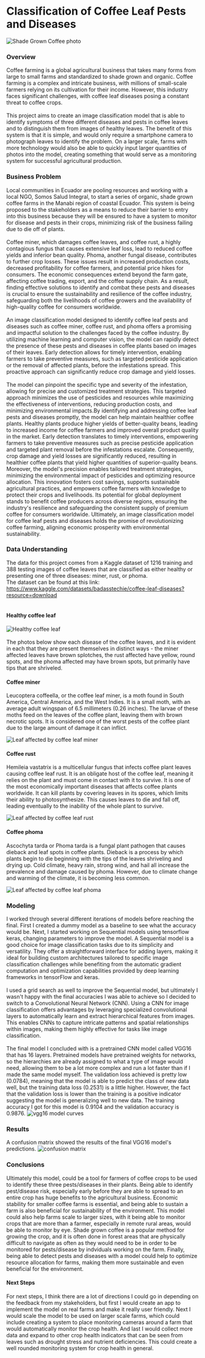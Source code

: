 # Classification of Coffee Leaf Pests and Diseases

![Shade Grown Coffee photo](https://github.com/e-jager/coffee_leaf/blob/e53e4849733cc89e8e02da559da0fa56361e357c/images/coffee-shade.jpg)
### Overview
Coffee farming is a global agricultural business that takes many forms from large to small farms and standardized to shade grown and organic. Coffee farming is a complex and intricate business, with millions of small-scale farmers relying on its cultivation for their income. However, this industry faces significant challenges, with coffee leaf diseases posing a constant threat to coffee crops. 
<br>
<br>
This project aims to create an image classification model that is able to identify symptoms of three different diseases and pests in coffee leaves and to distinguish them from images of healthy leaves. The benefit of this system is that it is simple, and would only require a smartphone camera to photograph leaves to identify the problem. On a larger scale, farms with more technology would also be able to quickly input larger quantities of photos into the model, creating something that would serve as a monitoring system for successful agricultural production. 

### Business Problem
Local communities in Ecuador are pooling resources and working with a local NGO, Somos Salud Integral, to start a series of organic, shade grown coffee farms in the Manabi region of coastal Ecuador. This system is being proposed to the stakeholders as a means to reduce their barrier to entry into this business because they will be ensured to have a system to monitor for disease and pests in their crops, minimizing risk of the business failing due to die off of plants. 
<br>
<br>
Coffee miner, which damages coffee leaves, and coffee rust, a highly contagious fungus that causes extensive leaf loss, lead to reduced coffee yields and inferior bean quality. Phoma, another fungal disease, contributes to further crop losses. These issues result in increased production costs, decreased profitability for coffee farmers, and potential price hikes for consumers. The economic consequences extend beyond the farm gate, affecting coffee trading, export, and the coffee supply chain. As a result, finding effective solutions to identify and combat these pests and diseases is crucial to ensure the sustainability and resilience of the coffee industry, safeguarding both the livelihoods of coffee growers and the availability of high-quality coffee for consumers worldwide.
<br>
<br>
An image classification model designed to identify coffee leaf pests and diseases such as coffee miner, coffee rust, and phoma offers a promising and impactful solution to the challenges faced by the coffee industry. By utilizing machine learning and computer vision, the model can rapidly detect the presence of these pests and diseases in coffee plants based on images of their leaves. Early detection allows for timely intervention, enabling farmers to take preventive measures, such as targeted pesticide application or the removal of affected plants, before the infestations spread. This proactive approach can significantly reduce crop damage and yield losses.
<br>
<br>
The model can pinpoint the specific type and severity of the infestation, allowing for precise and customized treatment strategies. This targeted approach minimizes the use of pesticides and resources while maximizing the effectiveness of interventions, reducing production costs, and minimizing environmental impacts.By identifying and addressing coffee leaf pests and diseases promptly, the model can help maintain healthier coffee plants. Healthy plants produce higher yields of better-quality beans, leading to increased income for coffee farmers and improved overall product quality in the market. Early detection translates to timely interventions, empowering farmers to take preventive measures such as precise pesticide application and targeted plant removal before the infestations escalate. Consequently, crop damage and yield losses are significantly reduced, resulting in healthier coffee plants that yield higher quantities of superior-quality beans. Moreover, the model's precision enables tailored treatment strategies, minimizing the environmental impact of pesticides and optimizing resource allocation. This innovation fosters cost savings, supports sustainable agricultural practices, and empowers coffee farmers with knowledge to protect their crops and livelihoods. Its potential for global deployment stands to benefit coffee producers across diverse regions, ensuring the industry's resilience and safeguarding the consistent supply of premium coffee for consumers worldwide. Ultimately, an image classification model for coffee leaf pests and diseases holds the promise of revolutionizing coffee farming, aligning economic prosperity with environmental sustainability.

### Data Understanding
The data for this project comes from a Kaggle dataset of 1216 training and 388 testing images of coffee leaves that are classified as either healthy or presenting one of three diseases: miner, rust, or phoma.
<br>
The dataset can be found at this link: https://www.kaggle.com/datasets/badasstechie/coffee-leaf-diseases?resource=download
<br>
<br>
#### Healthy coffee leaf
![Healthy coffee leaf](https://github.com/e-jager/coffee_leaf/blob/e53e4849733cc89e8e02da559da0fa56361e357c/data/images_sorted/test/test_healthy/1118.jpg)
<br>
<br>
The photos below show each disease of the coffee leaves, and it is evident in each that they are present themselves in distinct ways - the miner affected leaves have brown splotches, the rust affected have yellow, round spots, and the phoma affected may have brown spots, but primarily have tips that are shriveled.
#### Coffee miner
Leucoptera coffeella, or the coffee leaf miner, is a moth found in South America, Central America, and the West Indies. It is a small moth, with an average adult wingspan of 6.5 millimeters (0.26 inches). The larvae of these moths feed on the leaves of the coffee plant, leaving them with brown necrotic spots. It is considered one of the worst pests of the coffee plant due to the large amount of damage it can inflict. 

![Leaf affected by coffee leaf miner](https://github.com/e-jager/coffee_leaf/blob/e53e4849733cc89e8e02da559da0fa56361e357c/data/images_sorted/test/test_miner/72.jpg)

#### Coffee rust
Hemileia vastatrix is a multicellular fungus that infects coffee plant leaves causing coffee leaf rust. It is an obligate host of the coffee leaf, meaning it relies on the plant and must come in contact with it to survive. It is one of the most economically important diseases that affects coffee plants worldwide. It can kill plants by covering leaves in its spores, which limits their ability to photosynthesize. This causes leaves to die and fall off, leading eventually to the inability of the whole plant to survive. 

![Leaf affected by coffee leaf rust](https://github.com/e-jager/coffee_leaf/blob/e53e4849733cc89e8e02da559da0fa56361e357c/data/images_sorted/test/test_rust/1122.jpg)

#### Coffee phoma
Ascochyta tarda or Phoma tarda is a fungal plant pathogen that causes dieback and leaf spots in coffee plants. Dieback is a process by which plants begin to die beginning with the tips of the leaves shriveling and drying up. Cold climate, heavy rain, strong wind, and hail all increase the prevalence and damage caused by phoma. However, due to climate change and warming of the climate, it is becoming less common. 

![Leaf affected by coffee leaf phoma](https://github.com/e-jager/coffee_leaf/blob/e53e4849733cc89e8e02da559da0fa56361e357c/data/images_sorted/test/test_phoma/512.jpg)

### Modeling
I worked through several different iterations of models before reaching the final. First I created a dummy model as a baseline to see what the accuracy would be. Next, I started working on Sequential models using tensorflow keras, changing parameters to improve the model. A Sequential model is a good choice for image classification tasks due to its simplicity and versatility. They offer a straightforward interface for adding layers, making it ideal for building custom architectures tailored to specific image classification challenges while benefiting from the automatic gradient computation and optimization capabilities provided by deep learning frameworks in tensorFlow and keras.
<br>
<br>
I used a grid search as well to improve the Sequential model, but ultimately I wasn't happy with the final accuracies I was able to achieve so I decided to switch to a Convolutional Neural Network (CNN). Using a CNN for image classification offers advantages by leveraging specialized convolutional layers to automatically learn and extract hierarchical features from images. This enables CNNs to capture intricate patterns and spatial relationships within images, making them highly effective for tasks like image classification.
<br>
<br>
The final model I concluded with is a pretrained CNN model called VGG16 that has 16 layers. Pretrained models have pretrained weights for networks, so the hierarchies are already assigned to what a type of image would need, allowing them to be a lot more complex and run a lot faster than if I made the same model myself. The validation loss achieved is pretty low (0.0784), meaning that the model is able to predict the class of new data well, but the training data loss (0.2531) is a little higher. However, the fact that the validation loss is lower than the training is a positive indicator suggesting the model is generalizing well to new data. The training accuracy I got for this model is 0.9104 and the validation accuracy is 0.9876.
![vgg16 model curves](https://github.com/e-jager/coffee_leaf/blob/e53e4849733cc89e8e02da559da0fa56361e357c/images/vgg_modelcurves.png)
### Results
A confusion matrix showed the results of the final VGG16 model's predictions.
![confusion matrix](https://github.com/e-jager/coffee_leaf/blob/e53e4849733cc89e8e02da559da0fa56361e357c/images/confusion.png)
### Conclusions
Ultimately this model, could be a tool for farmers of coffee crops to be used to identify these three pests/diseases in their plants. Being able to identify pest/disease risk, especially early before they are able to spread to an entire crop has huge benefits to the agricultural business. Economic stability for smaller coffee farms is essential, and being able to sustain a farm is also beneficial for sustainability of the environment. This model could also help farms scale to larger sizes, with it being able to monitor crops that are more than a farmer, especially in remote rural areas, would be able to monitor by eye. Shade grown coffee is a popular method for growing the crop, and it is often done in forest areas that are physically difficult to navigate as often as they would need to be in order to be monitored for pests/disease by indviduals working on the farm. Finally, being able to detect pests and diseases with a model could help to optimize resource allocation for farms, making them more sustainable and even beneficial for the environment. 
#### Next Steps
For next steps, I think there are a lot of directions I could go in depending on the feedback from my stakeholders, but first I would create an app to implement the model on real farms and make it really user friendly. Next I would scale the model to be used on larger scale farms, which could include creating a system to place monitoring cameras around a farm that would automatically monitor the crop health. And last I would collect more data and expand to other crop health indicators that can be seen from leaves such as drought stress and nutrient deficiencies. This could create a well rounded monitoring system for crop health in general.

